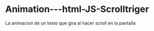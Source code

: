 # Animation---html-JS-Scrolltriger
La animacion de un texto que gira al hacer scroll en la pantalla
